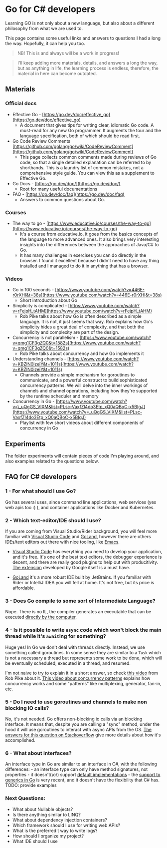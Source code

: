 # Go for C# developers

Learning GO is not only about a new language, but also about a different philosophy from what we are used to.

This page contains some useful links and answers to questions I had a long the way. Hopefully, it can help you too.

> NB! This is and always will be a work in progress!

> I'll keep adding more materials, details, and answers a long the way, but as anything in life, the learning process is endless, therefore, the material in here can become outdated.

## Materials

### Official docs

- Effective Go - [https://go.dev/doc/effective_go](https://go.dev/doc/effective_go)
  - A document that gives tips for writing clear, idiomatic Go code. A must-read for any new Go programmer. It augments the tour and the language specification, both of which should be read first.
- Go Code Review Comments [https://github.com/golang/go/wiki/CodeReviewComment](https://github.com/golang/go/wiki/CodeReviewComment)
  - This page collects common comments made during reviews of Go code, so that a single detailed explanation can be referred to by shorthands. This is a laundry list of common mistakes, not a comprehensive style guide. You can view this as a supplement to Effective Go.
- Go Docs - [https://go.dev/doc/](https://go.dev/doc/)
  - Root for many useful documentations
- FAQ - [https://go.dev/doc/faq](https://go.dev/doc/faq)
  - Answers to common questions about Go.


### Courses

- The way to go - [https://www.educative.io/courses/the-way-to-go](https://www.educative.io/courses/the-way-to-go)
  - It's a course from educative.io, it goes from the basics concepts of the language to more advanced ones. It also brings very interesting insights into the differences between the approaches of Java/C# to Go.
  - It has many challenges in exercises you can do directly in the browser. I found it excellent because I didn't need to have any thing installed and I managed to do it in anything that has a browser.

### Videos

- Go in 100 seconds - [https://www.youtube.com/watch?v=446E-r0rXHI&t=38s](https://www.youtube.com/watch?v=446E-r0rXHI&t=38s)
  - Short introduction about Go
- Simplicity is complicated - [https://www.youtube.com/watch?v=rFejpH_tAHM](https://www.youtube.com/watch?v=rFejpH_tAHM)
  - Rob Pike talks about how Go is often described as a simple language. It is not, it just seems that way. Rob explains how Go's simplicity hides a great deal of complexity, and that both the simplicity and complexity are part of the design.
- Concurrency is not parallelism - [https://www.youtube.com/watch?v=qmg1CF3gZQ0&t=1582s](https://www.youtube.com/watch?v=qmg1CF3gZQ0&t=1582s)
  - Rob Pike talks about concurrency and how Go implements it
- Understanding channels - [https://www.youtube.com/watch?v=KBZlN0izeiY&t=1011s](https://www.youtube.com/watch?v=KBZlN0izeiY&t=1011s)
  - Channels provide a simple mechanism for goroutines to communicate, and a powerful construct to build sophisticated concurrency patterns. We will delve into the inner workings of channels and channel operations, including how they're supported by the runtime scheduler and memory
- Concurrency in Go - [https://www.youtube.com/watch?v=\_uQgGS_VIXM&list=PLsc-VaxfZl4do3Etp_xQ0aQBoC-x5BIgJ](https://www.youtube.com/watch?v=_uQgGS_VIXM&list=PLsc-VaxfZl4do3Etp_xQ0aQBoC-x5BIgJ)
  - Playlist with few short videos about different components of concurrency in Go

## Experiments

The folder experiments will contain pieces of code I'm playing around, and also examples related to the questions below.

## FAQ for C# developers

### 1 - For what should I use Go?

Go has several uses, since command line applications, web services (yes web apis too :) ), and container applications like Docker and Kubernetes.

### 2 - Which text-editor/IDE should I use?

If you are coming from Visual Studio/Rider background, you will feel more familiar with [Visual Studio Code](https://code.visualstudio.com/) and [GoLand](https://www.jetbrains.com/go/), however there are others IDEs/text editors out there with nice tooling, like [Emacs](https://www.gnu.org/software/emacs/).

- [Visual Studio Code](https://code.visualstudio.com/) has everything you need to develop your application, and it's free.
  It's one of the best text editors, the debugger experience is decent, and there are really good plugins to help out with producitivity. [The extension](https://code.visualstudio.com/docs/languages/go) developed by Google itself is a must have.

- [GoLand](https://www.jetbrains.com/go/) it's a more robust IDE built by JetBrains. If you familiar with Rider or IntelliJ IDEA you will fell at home.
  It's not free, but its price is affordable.

### 3 - Does Go compile to some sort of Intermediate Language?

Nope. There is no IL, the compiler generates an executable that can be executed [directly by the computer](https://getstream.io/blog/how-a-go-program-compiles-down-to-machine-code/).

### 4 - Is it possible to write `async` code which won't block the main thread while it's `await`ing for something?

Huge yes! In Go we don't deal with threads directly. Instead, we use something called goroutines. In some sense they are similar to a `Task` which is not a necessary a thread but represents some work to be done, which will be eventually scheduled, executed in a thread, and resumed.

I'm not naive to try to explain it in a short answer, so check [this video](https://www.youtube.com/watch?v=qmg1CF3gZQ0&t=1582s) from Rob Pike about it.
[This video about concurrency patterns](https://www.youtube.com/watch?v=f6kdp27TYZs) explains how concurrency works and some "patterns" like multiplexing, generator, fan-in, etc.

### 5 - Do I need to use goroutines and channels to make non blocking IO calls?

No, it's not needed. Go offers non-blocking io calls via an blocking interface. It means that, despite you are calling a "sync" method, under the hood it will use goroutines to interact with async APIs from the OS. [The answers for this question on Stackoverflow](https://stackoverflow.com/questions/36112445/golang-blocking-and-non-blocking) give more details about how it's accomplished.

### 6 - What about interfaces?

An interface type in Go are similar to an interface in C#, with the following differences: - an interface type can only have method signatures, not properties - it doesn't(\o/) support [default implementations](https://devblogs.microsoft.com/dotnet/default-implementations-in-interfaces/) - the [support to generics in Go](https://go.dev/blog/intro-generics) is very recent, and it doesn't have the flexibility that C# has. TODO: provide examples

### Next Questions:

- What about Nullable objects?
- Is there anything similar to LINQ?
- What about dependency injection containers?
- Which framework should I use for writing web APIs?
- What is the preferred t way to write logs?
- How should I organize my project?
- What IDE should I use
